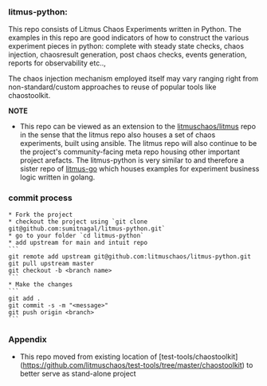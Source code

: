 ### litmus-python:

This repo consists of Litmus Chaos Experiments written in Python. The examples in this repo are good indicators
of how to construct the various experiment pieces in python: complete with steady state checks, chaos injection,
chaosresult generation, post chaos checks, events generation, reports for observability etc..,

The chaos injection mechanism employed itself may vary ranging right from non-standard/custom approaches to reuse of
popular tools like chaostoolkit.

**NOTE**

- This repo can be viewed as an extension to the [litmuschaos/litmus](https://github.com/litmuschaos/litmus) repo
  in the sense that the litmus repo also houses a set of chaos experiments, built using ansible. The litmus repo
  will also continue to be the project's community-facing meta repo housing other important project arefacts.
  The litmus-python is very similar to and therefore a sister repo of [litmus-go](https://github.com/litmuschaos/litmus-go)
  which houses examples for experiment business logic written in golang.

### commit process
    * Fork the project
    * checkout the project using `git clone git@github.com:sumitnagal/litmus-python.git`
    * go to your folder `cd litmus-python`
    * add upstream for main and intuit repo
    ```
    git remote add upstream git@github.com:litmuschaos/litmus-python.git
    git pull upstream master
    git checkout -b <branch name>
    ```
    * Make the changes
    ```
    git add .
    git commit -s -m "<message>"
    git push origin <branch>
    ```

### Appendix
- This repo moved from existing location of [test-tools/chaostoolkit] (https://github.com/litmuschaos/test-tools/tree/master/chaostoolkit) to better serve as stand-alone project
